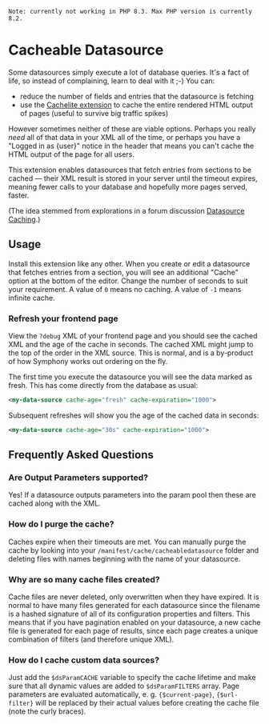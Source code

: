 `Note: currently not working in PHP 8.3. Max PHP version is currently 8.2.`

# Cacheable Datasource

Some datasources simply execute a lot of database queries. It's a fact of life, so instead of complaining, learn to deal with it ;-) You can:

- reduce the number of fields and entries that the datasource is fetching
- use the [Cachelite extension](http://symphonyextensions.com/extensions/cachelite/) to cache the entire rendered HTML output of pages (useful to survive big traffic spikes)

However sometimes neither of these are viable options. Perhaps you really _need_ all of that data in your XML all of the time, or perhaps you have a "Logged in as {user}" notice in the header that means you can't cache the HTML output of the page for all users.

This extension enables datasources that fetch entries from sections to be cached — their XML result is stored in your server until the timeout expires, meaning fewer calls to your database and hopefully more pages served, faster.

(The idea stemmed from explorations in a forum discussion [Datasource Caching](http://getsymphony.com/discuss/thread/32535/).)

## Usage

Install this extension like any other. When you create or edit a datasource that fetches entries from a section, you will see an additional "Cache" option at the bottom of the editor. Change the number of seconds to suit your requirement. A value of `0` means no caching. A value of `-1` means infinite cache.

### Refresh your frontend page

View the `?debug` XML of your frontend page and you should see the cached XML and the age of the cache in seconds. The cached XML might jump to the top of the order in the XML source. This is normal, and is a by-product of how Symphony works out ordering on the fly.

The first time you execute the datasource you will see the data marked as fresh. This has come directly from the database as usual:

```xml
<my-data-source cache-age="fresh" cache-expiration="1000">
```

Subsequent refreshes will show you the age of the cached data in seconds:

```xml
<my-data-source cache-age="30s" cache-expiration="1000">
```

## Frequently Asked Questions

### Are Output Parameters supported?

Yes! If a datasource outputs parameters into the param pool then these are cached along with the XML.

### How do I purge the cache?

Caches expire when their timeouts are met. You can manually purge the cache by looking into your `/manifest/cache/cacheabledatasource` folder and deleting files with names beginning with the name of your datasource.

### Why are so many cache files created?

Cache files are never deleted, only overwritten when they have expired. It is normal to have many files generated for each datasource since the filename is a hashed signature of all of its configuration properties and filters. This means that if you have pagination enabled on your datasource, a new cache file is generated for each page of results, since each page creates a unique combination of filters (and therefore unique XML).

### How do I cache custom data sources?

Just add the `$dsParamCACHE` variable to specify the cache lifetime and make sure that all dynamic values are added to `$dsParamFILTERS` array. Page parameters are evaluated automatically, e. g. `{$current-page}`, `{$url-filter}` will be replaced by their actual values before creating the cache file (note the curly braces).
